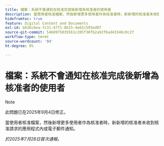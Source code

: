 ```yaml
---
title: 檔案：系統不會通知在核准完成後新增為核准者的使用者
description: 當使用者核准檔案，然後新增更多使用者作為核准者時，新新增的核准者未收到核准請求的應用程式內或電子郵件通知。
hidefromtoc: true
feature: Digital Content and Documents
exl-id: b636c6ea-7c31-47f1-8b15-4e62c593ed07
source-git-commit: 5468975035561c205f30fb2a92f6ad43346c0c2f
workflow-type: tm+mt
source-wordcount: '94'
ht-degree: 0%

---
```


# 檔案：系統不會通知在核准完成後新增為核准者的使用者

>[!NOTE]
>
>此問題已在2025年9月4日修正。

當使用者核准檔案，然後新增更多使用者作為核准者時，新新增的核准者未收到核准請求的應用程式內或電子郵件通知。

_於2025年7月28日首次通報。_
